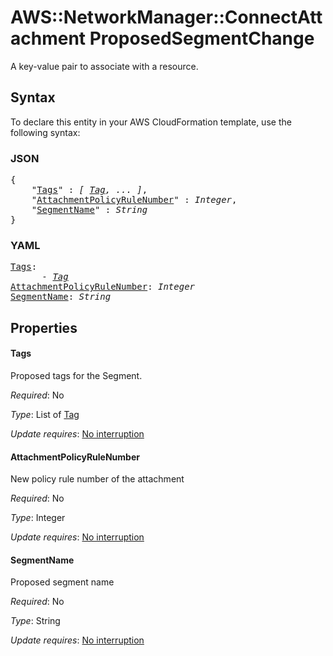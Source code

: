 # AWS::NetworkManager::ConnectAttachment ProposedSegmentChange

A key-value pair to associate with a resource.

## Syntax

To declare this entity in your AWS CloudFormation template, use the following syntax:

### JSON

<pre>
{
    "<a href="#tags" title="Tags">Tags</a>" : <i>[ <a href="tag.md">Tag</a>, ... ]</i>,
    "<a href="#attachmentpolicyrulenumber" title="AttachmentPolicyRuleNumber">AttachmentPolicyRuleNumber</a>" : <i>Integer</i>,
    "<a href="#segmentname" title="SegmentName">SegmentName</a>" : <i>String</i>
}
</pre>

### YAML

<pre>
<a href="#tags" title="Tags">Tags</a>: <i>
      - <a href="tag.md">Tag</a></i>
<a href="#attachmentpolicyrulenumber" title="AttachmentPolicyRuleNumber">AttachmentPolicyRuleNumber</a>: <i>Integer</i>
<a href="#segmentname" title="SegmentName">SegmentName</a>: <i>String</i>
</pre>

## Properties

#### Tags

Proposed tags for the Segment.

_Required_: No

_Type_: List of <a href="tag.md">Tag</a>

_Update requires_: [No interruption](https://docs.aws.amazon.com/AWSCloudFormation/latest/UserGuide/using-cfn-updating-stacks-update-behaviors.html#update-no-interrupt)

#### AttachmentPolicyRuleNumber

New policy rule number of the attachment

_Required_: No

_Type_: Integer

_Update requires_: [No interruption](https://docs.aws.amazon.com/AWSCloudFormation/latest/UserGuide/using-cfn-updating-stacks-update-behaviors.html#update-no-interrupt)

#### SegmentName

Proposed segment name

_Required_: No

_Type_: String

_Update requires_: [No interruption](https://docs.aws.amazon.com/AWSCloudFormation/latest/UserGuide/using-cfn-updating-stacks-update-behaviors.html#update-no-interrupt)
